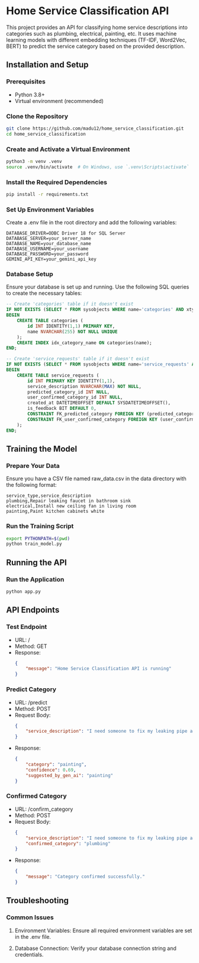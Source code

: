 # Home Service Classification API

This project provides an API for classifying home service descriptions into categories such as plumbing, electrical, painting, etc. It uses machine learning models with different embedding techniques (TF-IDF, Word2Vec, BERT) to predict the service category based on the provided description.

## Installation and Setup

### Prerequisites

- Python 3.8+
- Virtual environment (recommended)

### Clone the Repository

```bash
git clone https://github.com/madu12/home_service_classification.git
cd home_service_classification
```

### Create and Activate a Virtual Environment
```bash
python3 -m venv .venv
source .venv/bin/activate  # On Windows, use `.venv\Scripts\activate`
```

### Install the Required Dependencies
```bash
pip install -r requirements.txt
```

### Set Up Environment Variables
Create a .env file in the root directory and add the following variables:
```
DATABASE_DRIVER=ODBC Driver 18 for SQL Server
DATABASE_SERVER=your_server_name
DATABASE_NAME=your_database_name
DATABASE_USERNAME=your_username
DATABASE_PASSWORD=your_password
GEMINI_API_KEY=your_gemini_api_key
```

### Database Setup
Ensure your database is set up and running. Use the following SQL queries to create the necessary tables:

```sql
-- Create 'categories' table if it doesn't exist
IF NOT EXISTS (SELECT * FROM sysobjects WHERE name='categories' AND xtype='U')
BEGIN
    CREATE TABLE categories (
        id INT IDENTITY(1,1) PRIMARY KEY,
        name NVARCHAR(255) NOT NULL UNIQUE
    );
    CREATE INDEX idx_category_name ON categories(name);
END;

-- Create 'service_requests' table if it doesn't exist
IF NOT EXISTS (SELECT * FROM sysobjects WHERE name='service_requests' AND xtype='U')
BEGIN
    CREATE TABLE service_requests (
        id INT PRIMARY KEY IDENTITY(1,1),
        service_description NVARCHAR(MAX) NOT NULL,
        predicted_category_id INT NULL,
        user_confirmed_category_id INT NULL,
        created_at DATETIMEOFFSET DEFAULT SYSDATETIMEOFFSET(),
        is_feedback BIT DEFAULT 0,
        CONSTRAINT FK_predicted_category FOREIGN KEY (predicted_category_id) REFERENCES categories(id),
        CONSTRAINT FK_user_confirmed_category FOREIGN KEY (user_confirmed_category_id) REFERENCES categories(id)
    );
END;
```


## Training the Model

### Prepare Your Data

Ensure you have a CSV file named raw_data.csv in the data directory with the following format:
```csv
service_type,service_description
plumbing,Repair leaking faucet in bathroom sink
electrical,Install new ceiling fan in living room
painting,Paint kitchen cabinets white
```
### Run the Training Script
```bash
export PYTHONPATH=$(pwd)
python train_model.py
```

## Running the API

### Run the Application
```bash
python app.py
```

## API Endpoints

### Test Endpoint
- URL: /
- Method: GET
- Response:
    ```json
    {
        "message": "Home Service Classification API is running"
    }
    ```

### Predict Category
- URL: /predict
- Method: POST
- Request Body:
    ```json
    {
        "service_description": "I need someone to fix my leaking pipe and sink this Monday."
    }
    ```
- Response:
    ```json
    {
        "category": "painting",
        "confidence": 0.69,
        "suggested_by_gen_ai": "painting"
    }
    ```

### Confirmed Category
- URL: /confirm_category
- Method: POST
- Request Body:
    ```json
    {
        "service_description": "I need someone to fix my leaking pipe and sink this Monday.",
        "confirmed_category": "plumbing"
    }
    ```
- Response:
    ```json
    {
        "message": "Category confirmed successfully."
    }
    ```
## Troubleshooting

### Common Issues
1. Environment Variables: Ensure all required environment variables are set in the .env file.

2. Database Connection: Verify your database connection string and credentials.